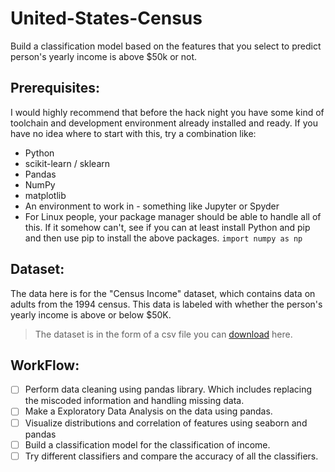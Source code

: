# United-States-Census
Build a classification model based on the features that you select to predict person's yearly income is above $50k or not.

## Prerequisites:
I would highly recommend that before the hack night you have some kind of toolchain and development environment already installed and ready. If you have no idea where to start with this, try a combination like:
* Python
* scikit-learn / sklearn
* Pandas
* NumPy
* matplotlib
* An environment to work in - something like Jupyter or Spyder
* For Linux people, your package manager should be able to handle all of this. If it somehow can't, see if you can at least install Python and pip and then use pip to install the above packages.
` import numpy as np `
## Dataset:
The data here is for the "Census Income" dataset, which contains data on adults from the 1994 census. This data is labeled with whether the person's yearly income is above or below $50K.
> The dataset is in the form of a csv file you can [download](https://drive.google.com/open?id=1yWtGQjyd_ryTnR0S6P2sl91GmYfPewzz) here.

## WorkFlow:
- [ ] Perform data cleaning using pandas library. Which includes replacing the miscoded information and handling missing data.
- [ ] Make a Exploratory Data Analysis on the data using pandas.
- [ ] Visualize distributions and correlation of features using seaborn and pandas
- [ ] Build a classification model for the classification of income.
- [ ] Try different classifiers and compare the accuracy of all the classifiers.
